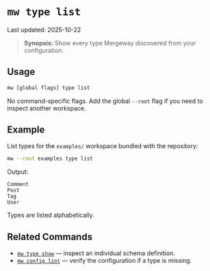 # `mw type list`

Last updated: 2025-10-22

> **Synopsis:** Show every type Mergeway discovered from your configuration.

## Usage

```bash
mw [global flags] type list
```

No command-specific flags. Add the global `--root` flag if you need to inspect another workspace.

## Example

List types for the `examples/` workspace bundled with the repository:

```bash
mw --root examples type list
```

Output:

```
Comment
Post
Tag
User
```

Types are listed alphabetically.

## Related Commands

- [`mw type show`](type-show.md) — inspect an individual schema definition.
- [`mw config lint`](config-lint.md) — verify the configuration if a type is missing.

